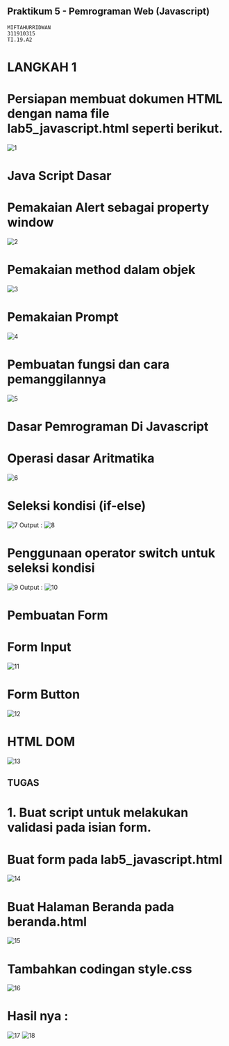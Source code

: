 ## Praktikum 5 - Pemrograman Web (Javascript)
~~~
MIFTAHURRIDWAN
311910315
TI.19.A2
~~~
# LANGKAH 1
# Persiapan membuat dokumen HTML dengan nama file lab5_javascript.html seperti berikut.
![1](https://user-images.githubusercontent.com/56618988/162931776-9ec7c306-77a7-482c-93b2-b2242de7e144.jpg) 
# Java Script Dasar
# Pemakaian Alert sebagai property window
![2](https://user-images.githubusercontent.com/56618988/162931826-c3b5eb09-87a8-4613-a8ee-6eb4720d3b18.jpg) 
# Pemakaian method dalam objek
![3](https://user-images.githubusercontent.com/56618988/162931989-077362a7-0614-4c33-b2f8-6993f8148d0e.jpg) 
# Pemakaian Prompt
![4](https://user-images.githubusercontent.com/56618988/162932036-88ef4321-0a2c-4340-9251-906ac0034ec3.jpg) 
# Pembuatan fungsi dan cara pemanggilannya
![5](https://user-images.githubusercontent.com/56618988/162932148-2b3832de-9ddb-45fb-84a1-0a07ad6944b1.jpg) 
# Dasar Pemrograman Di Javascript
# Operasi dasar Aritmatika
![6](https://user-images.githubusercontent.com/56618988/162932272-436ed49e-e9a4-4f80-a6d6-6faa6a8a72ae.jpg) 
# Seleksi kondisi (if-else)
![7](https://user-images.githubusercontent.com/56618988/162932307-34c429b9-f87f-4a30-b6d0-16f7f59cdd8c.jpg) 
Output :
![8](https://user-images.githubusercontent.com/56618988/162932334-d2375d2e-2724-4919-9b84-99cff266f657.jpg) 
# Penggunaan operator switch untuk seleksi kondisi
![9](https://user-images.githubusercontent.com/56618988/162932366-41f3bd72-ef70-4d7d-8337-1d607e9d71e1.jpg) 
Output :
![10](https://user-images.githubusercontent.com/56618988/162932456-edaa43ce-0f6b-4a79-b85b-33d8e9feccd5.jpg) 
# Pembuatan Form
# Form Input
![11](https://user-images.githubusercontent.com/56618988/162932681-f325869c-3ccf-46be-b61b-bc1e6da08e08.jpg) 
# Form Button
![12](https://user-images.githubusercontent.com/56618988/162932749-58d47868-4114-4548-8ad4-b2ba9b7a60a5.jpg) 
# HTML DOM
![13](https://user-images.githubusercontent.com/56618988/162932768-aabd8c52-f124-4274-8e6d-0a44c75b7143.jpg) 
## TUGAS
# 1. Buat script untuk melakukan validasi pada isian form.
# Buat form pada lab5_javascript.html
![14](https://user-images.githubusercontent.com/56618988/162932798-eac07dbf-7a03-47b5-adb2-f42218b9ee9a.jpg) 
# Buat Halaman Beranda pada beranda.html
![15](https://user-images.githubusercontent.com/56618988/162932834-ae928101-0287-41d8-b2cb-dc581c172ba2.jpg) 
# Tambahkan codingan style.css
![16](https://user-images.githubusercontent.com/56618988/162932940-df184ba4-4fef-4e58-856c-e75903f54fed.jpg) 
# Hasil nya :
![17](https://user-images.githubusercontent.com/56618988/162933771-59f326dd-e71a-4906-a3a3-e5313bf8dede.jpg) 
![18](https://user-images.githubusercontent.com/56618988/162933791-5267fa43-1b7e-4c05-9356-104e9f4379d0.jpg) 
